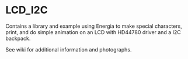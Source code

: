# LCD_I2C
Contains a library and example using Energia to make special characters, print, and do simple animation on an LCD with HD44780 driver and a I2C backpack.

See wiki for additional information and photographs.
